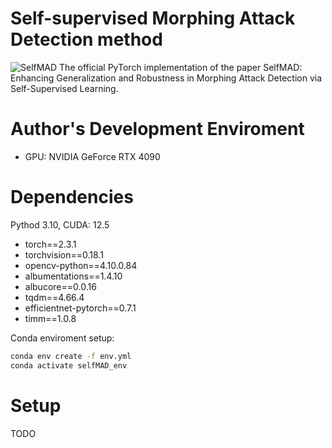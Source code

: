 # Self-supervised Morphing Attack Detection method
![SelfMAD](https://github.com/user-attachments/assets/d59c1b00-da81-4c57-b6b7-112dbc9292f6)
The official PyTorch implementation of the paper SelfMAD: Enhancing Generalization and Robustness in Morphing
Attack Detection via Self-Supervised Learning.

# Author's Development Enviroment
* GPU: NVIDIA GeForce RTX 4090
  
# Dependencies
Pythod 3.10, CUDA: 12.5
- torch==2.3.1
- torchvision==0.18.1
- opencv-python==4.10.0.84
- albumentations==1.4.10
- albucore==0.0.16
- tqdm==4.66.4
- efficientnet-pytorch==0.7.1
- timm==1.0.8
  
Conda enviroment setup:
```bash
conda env create -f env.yml
conda activate selfMAD_env
```

# Setup
TODO
